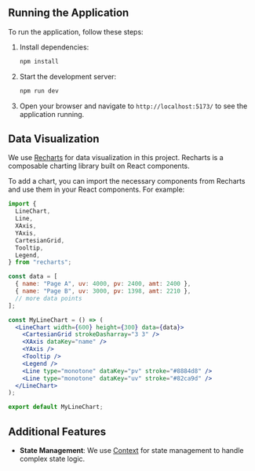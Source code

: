 ## Running the Application

To run the application, follow these steps:

1. Install dependencies:

   ```bash
   npm install
   ```

2. Start the development server:

   ```bash
   npm run dev
   ```

3. Open your browser and navigate to `http://localhost:5173/` to see the application running.

## Data Visualization

We use [Recharts](https://recharts.org/) for data visualization in this project. Recharts is a composable charting library built on React components.

To add a chart, you can import the necessary components from Recharts and use them in your React components. For example:

```jsx
import {
  LineChart,
  Line,
  XAxis,
  YAxis,
  CartesianGrid,
  Tooltip,
  Legend,
} from "recharts";

const data = [
  { name: "Page A", uv: 4000, pv: 2400, amt: 2400 },
  { name: "Page B", uv: 3000, pv: 1398, amt: 2210 },
  // more data points
];

const MyLineChart = () => (
  <LineChart width={600} height={300} data={data}>
    <CartesianGrid strokeDasharray="3 3" />
    <XAxis dataKey="name" />
    <YAxis />
    <Tooltip />
    <Legend />
    <Line type="monotone" dataKey="pv" stroke="#8884d8" />
    <Line type="monotone" dataKey="uv" stroke="#82ca9d" />
  </LineChart>
);

export default MyLineChart;
```

## Additional Features

- **State Management**: We use [Context](https://react.dev/reference/react/useContext) for state management to handle complex state logic.
